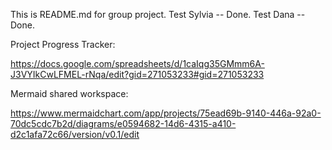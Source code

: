 This is README.md for group project.
Test Sylvia -- Done.
Test Dana -- Done.

Project Progress Tracker:

https://docs.google.com/spreadsheets/d/1caIqg35GMmm6A-J3VYIkCwLFMEL-rNqa/edit?gid=271053233#gid=271053233



Mermaid shared workspace:

https://www.mermaidchart.com/app/projects/75ead69b-9140-446a-92a0-70dc5cdc7b2d/diagrams/e0594682-14d6-4315-a410-d2c1afa72c66/version/v0.1/edit
